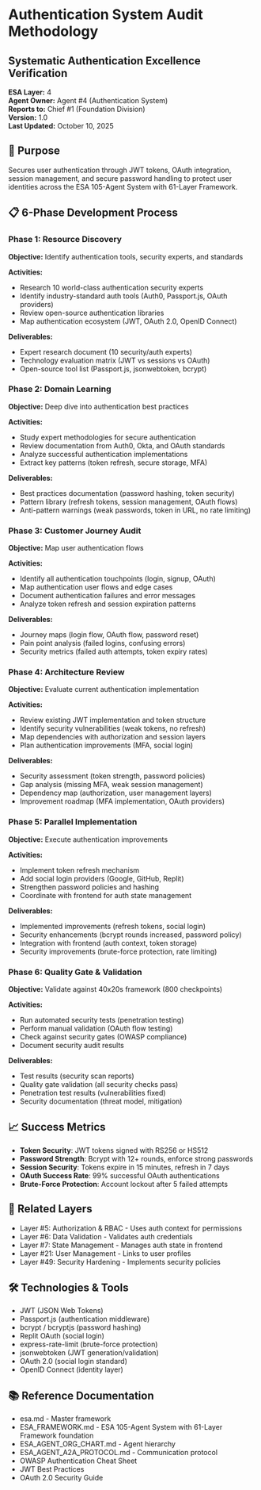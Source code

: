 # Authentication System Audit Methodology
## Systematic Authentication Excellence Verification

**ESA Layer:** 4  
**Agent Owner:** Agent #4 (Authentication System)  
**Reports to:** Chief #1 (Foundation Division)  
**Version:** 1.0  
**Last Updated:** October 10, 2025

## 🎯 Purpose
Secures user authentication through JWT tokens, OAuth integration, session management, and secure password handling to protect user identities across the ESA 105-Agent System with 61-Layer Framework.

## 📋 6-Phase Development Process

### Phase 1: Resource Discovery
**Objective:** Identify authentication tools, security experts, and standards

**Activities:**
- Research 10 world-class authentication security experts
- Identify industry-standard auth tools (Auth0, Passport.js, OAuth providers)
- Review open-source authentication libraries
- Map authentication ecosystem (JWT, OAuth 2.0, OpenID Connect)

**Deliverables:**
- Expert research document (10 security/auth experts)
- Technology evaluation matrix (JWT vs sessions vs OAuth)
- Open-source tool list (Passport.js, jsonwebtoken, bcrypt)

### Phase 2: Domain Learning
**Objective:** Deep dive into authentication best practices

**Activities:**
- Study expert methodologies for secure authentication
- Review documentation from Auth0, Okta, and OAuth standards
- Analyze successful authentication implementations
- Extract key patterns (token refresh, secure storage, MFA)

**Deliverables:**
- Best practices documentation (password hashing, token security)
- Pattern library (refresh tokens, session management, OAuth flows)
- Anti-pattern warnings (weak passwords, token in URL, no rate limiting)

### Phase 3: Customer Journey Audit
**Objective:** Map user authentication flows

**Activities:**
- Identify all authentication touchpoints (login, signup, OAuth)
- Map authentication user flows and edge cases
- Document authentication failures and error messages
- Analyze token refresh and session expiration patterns

**Deliverables:**
- Journey maps (login flow, OAuth flow, password reset)
- Pain point analysis (failed logins, confusing errors)
- Security metrics (failed auth attempts, token expiry rates)

### Phase 4: Architecture Review
**Objective:** Evaluate current authentication implementation

**Activities:**
- Review existing JWT implementation and token structure
- Identify security vulnerabilities (weak tokens, no refresh)
- Map dependencies with authorization and session layers
- Plan authentication improvements (MFA, social login)

**Deliverables:**
- Security assessment (token strength, password policies)
- Gap analysis (missing MFA, weak session management)
- Dependency map (authorization, user management layers)
- Improvement roadmap (MFA implementation, OAuth providers)

### Phase 5: Parallel Implementation
**Objective:** Execute authentication improvements

**Activities:**
- Implement token refresh mechanism
- Add social login providers (Google, GitHub, Replit)
- Strengthen password policies and hashing
- Coordinate with frontend for auth state management

**Deliverables:**
- Implemented improvements (refresh tokens, social login)
- Security enhancements (bcrypt rounds increased, password policy)
- Integration with frontend (auth context, token storage)
- Security improvements (brute-force protection, rate limiting)

### Phase 6: Quality Gate & Validation
**Objective:** Validate against 40x20s framework (800 checkpoints)

**Activities:**
- Run automated security tests (penetration testing)
- Perform manual validation (OAuth flow testing)
- Check against security gates (OWASP compliance)
- Document security audit results

**Deliverables:**
- Test results (security scan reports)
- Quality gate validation (all security checks pass)
- Penetration test results (vulnerabilities fixed)
- Security documentation (threat model, mitigation)

## 📈 Success Metrics
- **Token Security**: JWT tokens signed with RS256 or HS512
- **Password Strength**: Bcrypt with 12+ rounds, enforce strong passwords
- **Session Security**: Tokens expire in 15 minutes, refresh in 7 days
- **OAuth Success Rate**: 99% successful OAuth authentications
- **Brute-Force Protection**: Account lockout after 5 failed attempts

## 🔗 Related Layers
- Layer #5: Authorization & RBAC - Uses auth context for permissions
- Layer #6: Data Validation - Validates auth credentials
- Layer #7: State Management - Manages auth state in frontend
- Layer #21: User Management - Links to user profiles
- Layer #49: Security Hardening - Implements security policies

## 🛠️ Technologies & Tools
- JWT (JSON Web Tokens)
- Passport.js (authentication middleware)
- bcrypt / bcryptjs (password hashing)
- Replit OAuth (social login)
- express-rate-limit (brute-force protection)
- jsonwebtoken (JWT generation/validation)
- OAuth 2.0 (social login standard)
- OpenID Connect (identity layer)

## 📚 Reference Documentation
- esa.md - Master framework
- ESA_FRAMEWORK.md - ESA 105-Agent System with 61-Layer Framework foundation
- ESA_AGENT_ORG_CHART.md - Agent hierarchy
- ESA_AGENT_A2A_PROTOCOL.md - Communication protocol
- OWASP Authentication Cheat Sheet
- JWT Best Practices
- OAuth 2.0 Security Guide
